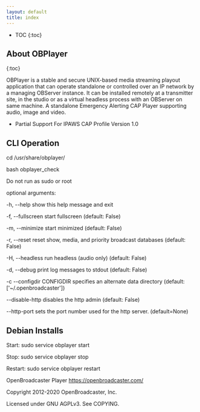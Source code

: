 ```yaml
---
layout: default
title: index
---
```


* TOC
{:toc}


## About OBPlayer
{:toc}

OBPlayer is a stable and secure UNIX-based media streaming playout application that can operate standalone or controlled over an IP network by a managing OBServer instance. It can be installed remotely at a transmitter site, in the studio or as a virtual headless process with an OBServer on same machine. A standalone Emergency Alerting CAP Player supporting audio, image and video.

+ Partial Support For IPAWS CAP Profile Version 1.0

## CLI Operation

cd /usr/share/obplayer/

bash obplayer_check

Do not run as sudo or root

optional arguments:

  -h, --help            show this help message and exit
  
  -f, --fullscreen      start fullscreen (default: False)
  
  -m, --minimize        start minimized (default: False)
  
  -r, --reset           reset show, media, and priority broadcast databases (default: False)
  
  -H, --headless        run headless (audio only) (default: False)
  
  -d, --debug           print log messages to stdout (default: False)
  
  -c  --configdir       CONFIGDIR specifies an alternate data directory (default: ['~/.openbroadcaster'])
  
  --disable-http        disables the http admin (default: False)
  
  --http-port           sets the port number used for the http server. (default=None)

## Debian Installs

Start:    sudo service obplayer start

Stop:     sudo service obplayer stop

Restart:  sudo service obplayer restart

OpenBroadcaster Player
https://openbroadcaster.com/

Copyright 2012-2020 OpenBroadcaster, Inc.

Licensed under GNU AGPLv3. See COPYING.
